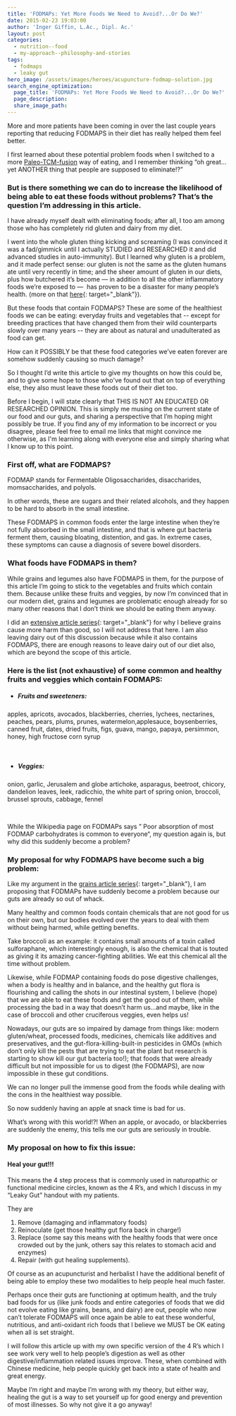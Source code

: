 ```yaml
---
title: 'FODMAPs: Yet More Foods We Need to Avoid?...Or Do We?'
date: 2015-02-23 19:03:00
author: 'Inger Giffin, L.Ac., Dipl. Ac.'
layout: post
categories:
  - nutrition--food
  - my-approach--philosophy-and-stories
tags:
  - fodmaps
  - leaky gut
hero_image: /assets/images/heroes/acupuncture-fodmap-solution.jpg
search_engine_optimization:
  page_title: 'FODMAPs: Yet More Foods We Need to Avoid?...Or Do We?'
  page_description:
  share_image_path:
---
```


<div id="attachment_2480"><p>More and more patients have been coming in over the last couple years reporting that reducing FODMAPS in their diet has really helped them feel better.</p><p>I first learned about these potential problem foods when I switched to a more <a href="/services-offered/nutritional-guidance/">Paleo-TCM-fusion</a> way of eating, and I remember thinking &ldquo;oh great&hellip;yet ANOTHER thing that people are supposed to eliminate!?&rdquo;</p></div>

### But is there something we can do to increase the likelihood of being able to eat these foods without problems? That’s the question I’m addressing in this article.

I have already myself dealt with eliminating foods; after all, I too am among those who has completely rid gluten and dairy from my diet.

I went into the whole gluten thing kicking and screaming (I was convinced it was a fad/gimmick until I actually STUDIED and RESEARCHED it and did advanced studies in auto-immunity). But I learned why gluten is a problem, and it made perfect sense: our gluten is not the same as the gluten humans ate until very recently in time; and the sheer amount of gluten in our diets, plus how butchered it’s become — in addition to all the other inflammatory foods we’re exposed to —&nbsp; has proven to be a disaster for many people’s health. (more on that [here](http://r20.rs6.net/tn.jsp?f=001DXRAc0jqeE0L0J9RdbBlEGh8g7XtZuTy6hRuyiJ4mpvIphCrLa8k7qbeHLJMfnvjVRhEpAoMUOGW1-Lua9K8aQhIB7Vd8lkDtxzRtgc6rw634X5BHzkt-074pfoxp4alBotzZBbVl4SQeWWw8HntMy_reKvDAd_SN4FKu-3XyxMbBTr6ZwX1xz4YsqiQvlGBadshDRnXSTe-FdIfKua4005ttRAxO6FSGBx1ha8MHUx90dbB3vXegAt_0D7DCA2XGEhpNF_uKGBLBBm3B5Phkdqz-hk774xf&amp;c=xHnWeqqe8qqW-T0dgYblkZu9wHrxp1Ax5WQ_wut2EXoxMcX9izR2Cw==&amp;ch=57iUIMeYY2DrPs7IaHr6iaTjmhR_C_pccrMUHPQXL9Ys_h6nGJfmXg==){: target="_blank"}).

But these foods that contain FODMAPS? These are some of the healthiest foods we can be eating: everyday fruits and vegetables that -- except for breeding practices that have changed them from their wild counterparts slowly over many years -- they are about as natural and unadulterated as food can get.

How can it POSSIBLY be that these food categories we’ve eaten forever are somehow suddenly causing so much damage?

So I thought I’d write this article to give my thoughts on how this could be, and to give some hope to those who've found out that on top of everything else, they also must leave these foods out of their diet too.

Before I begin, I will state clearly that THIS IS NOT AN EDUCATED OR RESEARCHED OPINION. This is simply me musing on the current state of our food and our guts, and sharing a perspective that I’m hoping might possibly be true. If you find any of my information to be incorrect or you disagree, please feel free to email me links that might convince me otherwise, as I'm learning along with everyone else and simply sharing what I know up to this point.

### First off, what are FODMAPS?

FODMAP stands for Fermentable Oligosaccharides, disaccharides, momsaccharides, and polyols.

In other words, these are sugars and their related alcohols, and they happen to be hard to absorb in the small intestine.

These FODMAPS in common foods enter the large intestine when they’re not fully absorbed in the small intestine, and that is where gut bacteria ferment them, causing bloating, distention, and gas. In extreme cases, these symptoms can cause a diagnosis of severe bowel disorders.

### What foods have FODMAPS in them?

While grains and legumes also have FODMAPS in them, for the purpose of this article I’m going to stick to the vegetables and fruits which contain them. Because unlike these fruits and veggies, by now I’m convinced that in our modern diet, grains and legumes are problematic enough already for so many other reasons that I don’t think we should be eating them anyway.

I did an [extensive article series](http://r20.rs6.net/tn.jsp?f=001DXRAc0jqeE0L0J9RdbBlEGh8g7XtZuTy6hRuyiJ4mpvIphCrLa8k7qbeHLJMfnvjVRhEpAoMUOGW1-Lua9K8aQhIB7Vd8lkDtxzRtgc6rw634X5BHzkt-074pfoxp4alBotzZBbVl4SQeWWw8HntMy_reKvDAd_SN4FKu-3XyxMbBTr6ZwX1xz4YsqiQvlGBadshDRnXSTe-FdIfKua4005ttRAxO6FSGBx1ha8MHUx90dbB3vXegAt_0D7DCA2XGEhpNF_uKGBLBBm3B5Phkdqz-hk774xf&amp;c=xHnWeqqe8qqW-T0dgYblkZu9wHrxp1Ax5WQ_wut2EXoxMcX9izR2Cw==&amp;ch=57iUIMeYY2DrPs7IaHr6iaTjmhR_C_pccrMUHPQXL9Ys_h6nGJfmXg==){: target="_blank"} for why I believe grains cause more harm than good, so I will not address that here. I am also leaving dairy out of this discussion because while it also contains FODMAPS, there are enough reasons to leave dairy out of our diet also, which are beyond the scope of this article.

### Here is the list (not exhaustive) of some common and healthy fruits and veggies which contain FODMAPS:

* ##### Fruits and sweeteners:

<div><a shape="rect">apples</a>, <a shape="rect">apricots</a>, <a shape="rect">avocados</a>, <a shape="rect">blackberries</a>, <a shape="rect">cherries</a>, <a shape="rect">lychees</a>, <a shape="rect">nectarines</a>, <a shape="rect">peaches</a>, <a shape="rect">pears</a>, <a shape="rect">plums</a>, <a shape="rect">prunes</a>, <a shape="rect">watermelon</a>,applesauce, boysenberries, canned fruit, dates, dried fruits, figs, guava, mango, papaya, persimmon, honey, high fructose corn syrup</div>

&nbsp;

* ##### Veggies:

<div><a shape="rect">onion</a>, <a shape="rect">garlic</a>, <a shape="rect">Jerusalem</a> and <a shape="rect">globe artichoke</a>, <a shape="rect">asparagus</a>, <a shape="rect">beetroot</a>, <a shape="rect">chicory</a>, <a shape="rect">dandelion leaves</a>, <a shape="rect">leek</a>, <a shape="rect">radicchio</a>, the white part of <a shape="rect">spring onion</a>, <a shape="rect">broccoli</a>, <a shape="rect">brussel sprouts</a>, <a shape="rect">cabbage</a>, <a shape="rect">fennel</a></div>

&nbsp;

While the Wikipedia page on FODMAPs says ” Poor absorption of most FODMAP carbohydrates is common to everyone“, my question again is, but why did this suddenly become a problem?

### My proposal for why FODMAPS have become such a big problem:

Like my argument in the [grains article series](/2018/03/15/ready-set-wood-season-tips-for-staying-balanced-in-spring/2013/07/11/to-grains-or-not-to-grains-that-is-the-question-part-i/){: target="_blank"}, I am proposing that FODMAPs have suddenly become a problem because our guts are already so out of whack.

Many healthy and common foods contain chemicals that are not good for us on their own, but our bodies evolved over the years to deal with them without being harmed, while getting benefits.

Take broccoli as an example: it contains small amounts of a toxin called sulforaphane, which interestingly enough, is also the chemical that is touted as giving it its amazing cancer-fighting abilities. We eat this chemical all the time without problem.

Likewise, while FODMAP containing foods do pose digestive challenges, when a body is healthy and in balance, and the healthy gut flora is flourishing and calling the shots in our intestinal system, I believe (hope) that we are able to eat these foods and get the good out of them, while processing the bad in a way that doesn’t harm us…and maybe, like in the case of broccoli and other cruciferous veggies, even helps us!

Nowadays, our guts are so impaired by damage from things like: modern gluten/wheat, processed foods, medicines, chemicals like additives and preservatives, and the gut-flora-killing-built-in pesticides in GMOs (which don’t only kill the pests that are trying to eat the plant but research is starting to show kill our gut bacteria too!); that foods that were already difficult but not impossible for us to digest (the FODMAPS), are now impossible in these gut conditions.

We can no longer pull the immense good from the foods while dealing with the cons in the healthiest way possible.

So now suddenly having an apple at snack time is bad for us.

What’s wrong with this world!?! When an apple, or avocado, or blackberries are suddenly the enemy, this tells me our guts are seriously in trouble.

### My proposal on how to fix this issue:

#### Heal your gut!!!

This means the 4 step process that is commonly used in naturopathic or functional medicine circles, known as the 4 R’s, and which I discuss in my “Leaky Gut” handout with my patients.

They are

1. Remove (damaging and inflammatory foods)
2. Reinoculate (get those healthy gut flora back in charge!)
3. Replace (some say this means with the healthy foods that were once crowded out by the junk, others say this relates to stomach acid and enzymes)
4. Repair (with gut healing supplements).

Of course as an acupuncturist and herbalist I have the additional benefit of being able to employ these two modalities to help people heal much faster. &nbsp;

Perhaps once their guts are functioning at optimum health, and the truly bad foods for us (like junk foods and entire categories of foods that we did not evolve eating like grains, beans, and dairy) are out, people who now can’t tolerate FODMAPS will once again be able to eat these wonderful, nutritious, and anti-oxidant rich foods that I believe we MUST be OK eating when all is set straight.

I will follow this article up with my own specific version of the 4 R’s which I see work very well to help people’s digestion as well as other digestive/inflammation related issues improve. These, when combined with Chinese medicine, help people quickly get back into a state of health and great energy.&nbsp;

Maybe I’m right and maybe I’m wrong with my theory, but either way, healing the gut is a way to set yourself up for good energy and prevention of most illnesses. So why not give it a go anyway!